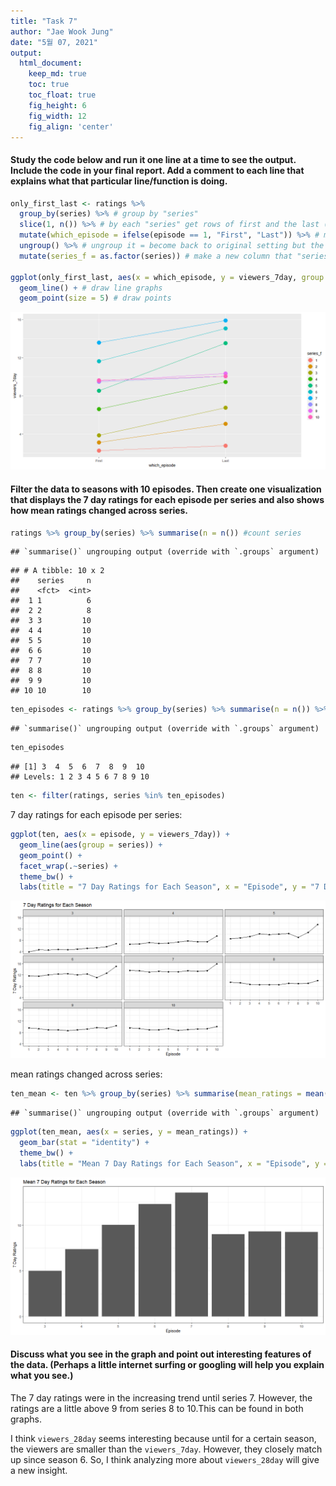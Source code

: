 ```yaml
---
title: "Task 7"
author: "Jae Wook Jung"
date: "5월 07, 2021"
output:
  html_document:  
    keep_md: true
    toc: true
    toc_float: true
    fig_height: 6
    fig_width: 12
    fig_align: 'center'
---
```






#### Study the code below and run it one line at a time to see the output. Include the code in your final report. Add a comment to each line that explains what that particular line/function is doing.


```r
only_first_last <- ratings %>% 
  group_by(series) %>% # group by "series"
  slice(1, n()) %>% # by each "series" get rows of first and the last (number of each "series")
  mutate(which_episode = ifelse(episode == 1, "First", "Last")) %>% # make a new column with in each series there are 2 episodes and if episode is 1 it is the "first".
  ungroup() %>% # ungroup it = become back to original setting but the data set has changed.
  mutate(series_f = as.factor(series)) # make a new column that "series" are factors

ggplot(only_first_last, aes(x = which_episode, y = viewers_7day, group = series_f, color = series_f)) + # group and color by series_f
  geom_line() + # draw line graphs
  geom_point(size = 5) # draw points
```

![](Task-7_files/figure-html/unnamed-chunk-2-1.png)<!-- -->

#### Filter the data to seasons with 10 episodes. Then create one visualization that displays the 7 day ratings for each episode per series and also shows how mean ratings changed across series.


```r
ratings %>% group_by(series) %>% summarise(n = n()) #count series
```

```
## `summarise()` ungrouping output (override with `.groups` argument)
```

```
## # A tibble: 10 x 2
##    series     n
##    <fct>  <int>
##  1 1          6
##  2 2          8
##  3 3         10
##  4 4         10
##  5 5         10
##  6 6         10
##  7 7         10
##  8 8         10
##  9 9         10
## 10 10        10
```

```r
ten_episodes <- ratings %>% group_by(series) %>% summarise(n = n()) %>% filter(n == 10) %>% pull(series)
```

```
## `summarise()` ungrouping output (override with `.groups` argument)
```

```r
ten_episodes
```

```
## [1] 3  4  5  6  7  8  9  10
## Levels: 1 2 3 4 5 6 7 8 9 10
```

```r
ten <- filter(ratings, series %in% ten_episodes)
```


7 day ratings for each episode per series:

```r
ggplot(ten, aes(x = episode, y = viewers_7day)) +
  geom_line(aes(group = series)) +
  geom_point() +
  facet_wrap(.~series) +
  theme_bw() +
  labs(title = "7 Day Ratings for Each Season", x = "Episode", y = "7 Day Ratings")
```

![](Task-7_files/figure-html/unnamed-chunk-4-1.png)<!-- -->

mean ratings changed across series:

```r
ten_mean <- ten %>% group_by(series) %>% summarise(mean_ratings = mean(viewers_7day))
```

```
## `summarise()` ungrouping output (override with `.groups` argument)
```

```r
ggplot(ten_mean, aes(x = series, y = mean_ratings)) +
  geom_bar(stat = "identity") +
  theme_bw() +
  labs(title = "Mean 7 Day Ratings for Each Season", x = "Episode", y = "7 Day Ratings")
```

![](Task-7_files/figure-html/unnamed-chunk-5-1.png)<!-- -->

#### Discuss what you see in the graph and point out interesting features of the data. (Perhaps a little internet surfing or googling will help you explain what you see.)

The 7 day ratings were in the increasing trend until series 7. However, the ratings are a little above 9 from series 8 to 10.This can be found in both graphs.

I think `viewers_28day` seems interesting because until for a certain season, the viewers are smaller than the `viewers_7day`. However, they closely match up since season 6. So, I think analyzing more about `viewers_28day` will give a new insight.
